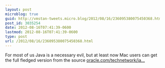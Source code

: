 ```yaml
---
layout: post
microblog: true
guid: http://vmstan-tweets.micro.blog/2012/08/16/236095380075450368.html
post_id: 3035254
date: 2012-08-16T07:41:39-0600
lastmod: 2012-08-16T07:41:39-0600
type: post
url: /2012/08/16/236095380075450368.html
---
```

For most of us Java is a necessary evil, but at least now Mac users can get the full fledged version from the source <a href="http://www.oracle.com/technetwork/java/javase/downloads/jre7-downloads-1637588.html">oracle.com/technetwork/ja…</a>
